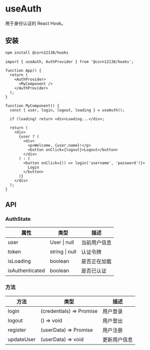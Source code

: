 # useAuth

用于身份认证的 React Hook。

## 安装

```bash
npm install @corn12138/hooks
```

```tsx
import { useAuth, AuthProvider } from '@corn12138/hooks';

function App() {
  return (
    <AuthProvider>
      <MyComponent />
    </AuthProvider>
  );
}

function MyComponent() {
  const { user, login, logout, loading } = useAuth();
  
  if (loading) return <div>Loading...</div>;
  
  return (
    <div>
      {user ? (
        <div>
          <p>Welcome, {user.name}!</p>
          <button onClick={logout}>Logout</button>
        </div>
      ) : (
        <button onClick={() => login('username', 'password')}>
          Login
        </button>
      )}
    </div>
  );
}
```

## API

### AuthState

| 属性 | 类型 | 描述 |
|------|------|------|
| user | User \| null | 当前用户信息 |
| token | string \| null | 认证令牌 |
| isLoading | boolean | 是否正在加载 |
| isAuthenticated | boolean | 是否已认证 |

### 方法

| 方法 | 类型 | 描述 |
|------|------|------|
| login | (credentials) => Promise<void> | 用户登录 |
| logout | () => void | 用户登出 |
| register | (userData) => Promise<void> | 用户注册 |
| updateUser | (userData) => void | 更新用户信息 | 